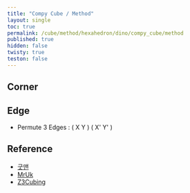 ```yaml
---
title: "Compy Cube / Method"
layout: single
toc: true
permalink: /cube/method/hexahedron/dino/compy_cube/method
published: true
hidden: false
twisty: true
teston: false
---
```

<span
  id     = "cube"
  puzzle = "{{page.puzzle}}"
  teston = "{{page.teston}}" >
</span>

<head>
  <base target="_blank">
  <link
    rel   = "stylesheet"
    type  = "text/css"
    href  = "/assets/css/twisty/Hexahedron/Compy_Cube.css"
  >
  <script
    src   = "https://cdn.cubing.net/js/cubing/twisty"
    type  = "module"
    defer
  ></script>
</head>



## Corner



## Edge

- Permute 3 Edges : ( X Y ) ( X' Y' )

<div class="twisty-wrapper">
  <twisty-player
    dark-mode                       = "dark"
    background                      = "none"
    experimental-puzzle-description = "c v 0.85"
    camera-latitude                 = 45
    camera-longitude                = 30
    experimental-stickering         = "full"
    alg                             =  "UFR' UFL UFR UFL'"
    experimental-setup-alg          = ""
    experimental-setup-anchor       = "end"
    tempo-scale                     = "1.3"
    viewer-link                     = "experimental-twizzle-explorer"
  ></twisty-player>
</div>



## Reference

- [굿맨](https://youtu.be/KgofbCsVOOQ)
- [MrUk](https://youtu.be/5_Jg4xWF3F4)
- [Z3Cubing](https://youtu.be/Qn7TJED6O-4)